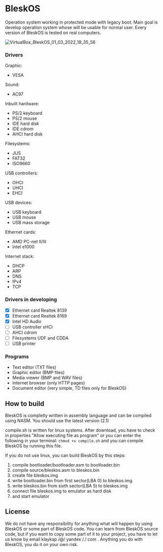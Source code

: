# BleskOS
Operation system working in protected mode with legacy boot. Main goal is develop operation system whose will be usable for normal user. Every version of BleskOS is tested on real computers.

![VirtualBox_BleskOS_01_03_2022_18_35_56](https://user-images.githubusercontent.com/43180618/158466244-77a4047c-7ae9-487b-895a-b49a4ebbcb99.png)


### Drivers
Graphic:
* VESA

Sound:
* AC97

Inbuilt hardware:
* PS/2 keyboard
* PS/2 mouse
* IDE hard disk
* IDE cdrom
* AHCI hard disk

Filesystems:
* JUS
* FAT32
* ISO9660

USB controllers:
* OHCI
* UHCI
* EHCI

USB devices:
* USB keyboard
* USB mouse
* USB mass storage

Ethernet cards:
* AMD PC-net II/III
* Intel e1000

Internet stack:
* DHCP
* ARP
* DNS
* IPv4
* TCP

### Drivers in developing
- [x] Ethernet card Realtek 8139
- [x] Ethernet card Realtek 8169
- [x] Intel HD Audio
- [ ] USB controller xHCI
- [ ] AHCI cdrom
- [ ] Filesystems UDF and CDDA
- [ ] USB printer

### Programs
* Text editor (TXT files)
* Graphic editor (BMP files)
* Media viewer (BMP and WAV files)
* Internet browser (only HTTP pages)
* Document editor (very simple, TD files only for BleskOS)

## How to build
BleskOS is completly written in assembly language and can be compiled using NASM. You should use the latest version (2.1)

compile.sh is written for linux systems. After download, you have to check in properties "Allow executing file as program" or you can enter the following in your terminal: ```chmod +x compile.sh``` and you can compile BleskOS by running this file.

If you do not use linux, you can build BleskOS by this steps:
1. compile bootloader/bootloader.asm to bootloader.bin
2. compile source/bleskos.asm to bleskos.bin
3. create file bleskos.img
4. write bootloader.bin from first sector(LBA 0) to bleskos.img
5. write bleskos.bin from sixth sector(LBA 5) to bleskos.img
6. connect file bleskos.img to emulator as hard disk
7. and start emulator

## License
We do not have any responsibility for anything what will happen by using BleskOS or some part of BleskOS code.
You can learn from BleskOS source code, but if you want to copy some part of it to your project, you have to let us know by email klaykap /@/ yandex /./ com .
Anything you do with BleskOS, you do it on your own risk.
